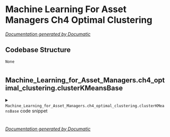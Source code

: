 # Machine Learning For Asset Managers Ch4 Optimal Clustering

[_Documentation generated by Documatic_](https://www.documatic.com)

<!---Documatic-section-Codebase Structure-start--->
## Codebase Structure

<!---Documatic-block-system_architecture-start--->
```mermaid
None
```
<!---Documatic-block-system_architecture-end--->

# #
<!---Documatic-section-Codebase Structure-end--->

<!---Documatic-section-Machine_Learning_for_Asset_Managers.ch4_optimal_clustering.clusterKMeansBase-start--->
## Machine_Learning_for_Asset_Managers.ch4_optimal_clustering.clusterKMeansBase

<!---Documatic-section-clusterKMeansBase-start--->
<!---Documatic-block-Machine_Learning_for_Asset_Managers.ch4_optimal_clustering.clusterKMeansBase-start--->
<details>
	<summary><code>Machine_Learning_for_Asset_Managers.ch4_optimal_clustering.clusterKMeansBase</code> code snippet</summary>

```python
def clusterKMeansBase(corr0, maxNumClusters=10, n_init=10, debug=False):
    corr0[corr0 > 1] = 1
    dist_matrix = ((1 - corr0.fillna(0)) / 2.0) ** 0.5
    silh_coef_optimal = pd.Series(dtype='float64')
    (kmeans, stat) = (None, None)
    maxNumClusters = min(maxNumClusters, int(np.floor(dist_matrix.shape[0] / 2)))
    print('maxNumClusters' + str(maxNumClusters))
    for init in range(0, n_init):
        for num_clusters in range(2, maxNumClusters + 1):
            kmeans_ = KMeans(n_clusters=num_clusters, n_init=10)
            kmeans_ = kmeans_.fit(dist_matrix)
            silh_coef = silhouette_samples(dist_matrix, kmeans_.labels_)
            stat = (silh_coef.mean() / silh_coef.std(), silh_coef_optimal.mean() / silh_coef_optimal.std())
            if np.isnan(stat[1]) or stat[0] > stat[1]:
                silh_coef_optimal = silh_coef
                kmeans = kmeans_
                if debug == True:
                    print(kmeans)
                    print(stat)
                    silhouette_avg = silhouette_score(dist_matrix, kmeans_.labels_)
                    print('For n_clusters =' + str(num_clusters) + 'The average silhouette_score is :' + str(silhouette_avg))
                    print('********')
    newIdx = np.argsort(kmeans.labels_)
    corr1 = corr0.iloc[newIdx]
    corr1 = corr1.iloc[:, newIdx]
    clstrs = {i: corr0.columns[np.where(kmeans.labels_ == i)[0]].tolist() for i in np.unique(kmeans.labels_)}
    silh_coef_optimal = pd.Series(silh_coef_optimal, index=dist_matrix.index)
    return (corr1, clstrs, silh_coef_optimal)
```
</details>
<!---Documatic-block-Machine_Learning_for_Asset_Managers.ch4_optimal_clustering.clusterKMeansBase-end--->
<!---Documatic-section-clusterKMeansBase-end--->

# #
<!---Documatic-section-Machine_Learning_for_Asset_Managers.ch4_optimal_clustering.clusterKMeansBase-end--->

[_Documentation generated by Documatic_](https://www.documatic.com)